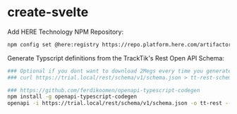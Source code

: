 # create-svelte

Add HERE Technology NPM Repository:
```bash
npm config set @here:registry https://repo.platform.here.com/artifactory/api/npm/maps-api-for-javascript/
```

Generate Typscript definitions from the TrackTik's Rest Open API Schema:
```bash
### Optional if you dont want to download 2Megs every time you generated the files with openapi
### curl https://trial.local/rest/schema/v1/schema.json > tt-rest-schema.json

### https://github.com/ferdikoomen/openapi-typescript-codegen
npm install -g openapi-typescript-codegen
openapi -i https://trial.local/rest/schema/v1/schema.json -o tt-rest --exportSchemas true --exportCore false --exportServices false
```
